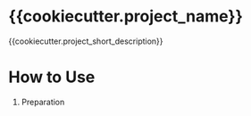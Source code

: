 # {{cookiecutter.project_name}}

{{cookiecutter.project_short_description}}

# How to Use

1. Preparation
